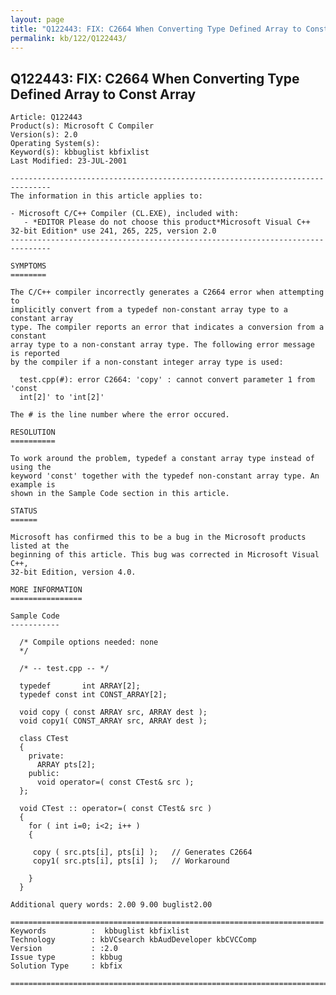 ```yaml
---
layout: page
title: "Q122443: FIX: C2664 When Converting Type Defined Array to Const Array"
permalink: kb/122/Q122443/
---
```


## Q122443: FIX: C2664 When Converting Type Defined Array to Const Array

	Article: Q122443
	Product(s): Microsoft C Compiler
	Version(s): 2.0
	Operating System(s): 
	Keyword(s): kbbuglist kbfixlist
	Last Modified: 23-JUL-2001
	
	-------------------------------------------------------------------------------
	The information in this article applies to:
	
	- Microsoft C/C++ Compiler (CL.EXE), included with:
	   - *EDITOR Please do not choose this product*Microsoft Visual C++ 32-bit Edition* use 241, 265, 225, version 2.0 
	-------------------------------------------------------------------------------
	
	SYMPTOMS
	========
	
	The C/C++ compiler incorrectly generates a C2664 error when attempting to
	implicitly convert from a typedef non-constant array type to a constant array
	type. The compiler reports an error that indicates a conversion from a constant
	array type to a non-constant array type. The following error message is reported
	by the compiler if a non-constant integer array type is used:
	
	  test.cpp(#): error C2664: 'copy' : cannot convert parameter 1 from 'const
	  int[2]' to 'int[2]'
	
	The # is the line number where the error occured.
	
	RESOLUTION
	==========
	
	To work around the problem, typedef a constant array type instead of using the
	keyword 'const' together with the typedef non-constant array type. An example is
	shown in the Sample Code section in this article.
	
	STATUS
	======
	
	Microsoft has confirmed this to be a bug in the Microsoft products listed at the
	beginning of this article. This bug was corrected in Microsoft Visual C++,
	32-bit Edition, version 4.0.
	
	MORE INFORMATION
	================
	
	Sample Code
	-----------
	
	  /* Compile options needed: none
	  */ 
	
	  /* -- test.cpp -- */ 
	
	  typedef       int ARRAY[2];
	  typedef const int CONST_ARRAY[2];
	
	  void copy ( const ARRAY src, ARRAY dest );
	  void copy1( CONST_ARRAY src, ARRAY dest );
	
	  class CTest
	  {
	    private:
	      ARRAY pts[2];
	    public:
	      void operator=( const CTest& src );
	  };
	
	  void CTest :: operator=( const CTest& src )
	  {
	    for ( int i=0; i<2; i++ )
	    {
	
	     copy ( src.pts[i], pts[i] );   // Generates C2664
	     copy1( src.pts[i], pts[i] );   // Workaround
	
	    }
	  }
	
	Additional query words: 2.00 9.00 buglist2.00
	
	======================================================================
	Keywords          :  kbbuglist kbfixlist
	Technology        : kbVCsearch kbAudDeveloper kbCVCComp
	Version           : :2.0
	Issue type        : kbbug
	Solution Type     : kbfix
	
	=============================================================================
	
